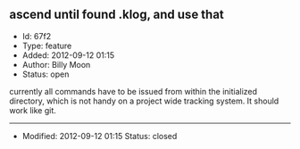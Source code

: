 ## ascend until found .klog, and use that
+ Id: 67f2
+ Type: feature
+ Added: 2012-09-12 01:15
+ Author: Billy Moon
+ Status: open

currently all commands have to be issued from within the initialized directory, which is not handy on a project wide tracking system. It should work like git.

---
+ Modified: 2012-09-12 01:15
Status: closed
